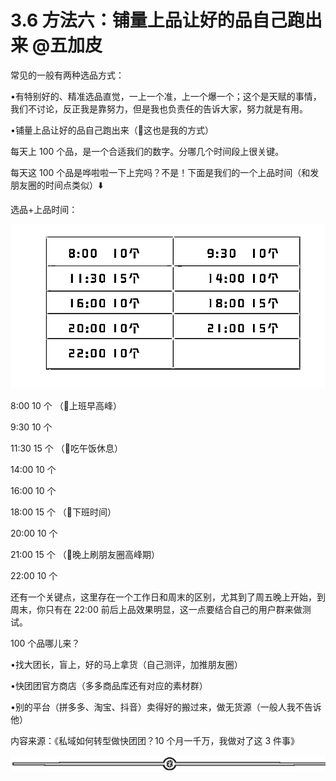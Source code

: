 # 3.6 方法六：铺量上品让好的品自己跑出来 @五加皮

常见的一般有两种选品方式：

•有特别好的、精准选品直觉，一上一个准，上一个爆一个；这个是天赋的事情，我们不讨论，反正我是靠努力，但是我也负责任的告诉大家，努力就是有用。

•铺量上品让好的品自己跑出来（🌟这也是我的方式）

每天上 100 个品，是一个合适我们的数字。分哪几个时间段上很关键。

每天这 100 个品是哗啦啦一下上完吗？不是！下面是我们的一个上品时间（和发朋友圈的时间点类似）⬇️

选品+上品时间：

![](img/2f686617a7e72397729f04d504b81cb3.png)

8:00 10 个 （🌟上班早高峰）

9:30 10 个

11:30 15 个 （🌟吃午饭休息）

14:00 10 个

16:00 10 个

18:00 15 个 （🌟下班时间）

20:00 10 个

21:00 15 个 （🌟晚上刷朋友圈高峰期）

22:00 10 个

还有一个关键点，这里存在一个工作日和周末的区别，尤其到了周五晚上开始，到周末，你只有在 22:00 前后上品效果明显，这一点要结合自己的用户群来做测试。

100 个品哪儿来？

•找大团长，盲上，好的马上拿货（自己测评，加推朋友圈）

•快团团官方商店（多多商品库还有对应的素材群）

•别的平台（拼多多、淘宝、抖音）卖得好的搬过来，做无货源（一般人我不告诉他）

内容来源：《私域如何转型做快团团？10 个月一千万，我做对了这 3 件事》

![](img/dd92b07373c3325b41989991c0898588.png)